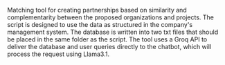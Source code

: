 Matching tool for creating partnerships based on similarity and complementarity between the proposed organizations and projects. 
The script is designed to use the data as structured in the company's management system. 
The database is written into two txt files that should be placed in the same folder as the script. 
The tool uses a Groq API to deliver the database and user queries directly to the chatbot, which will process the request using Llama3.1.

